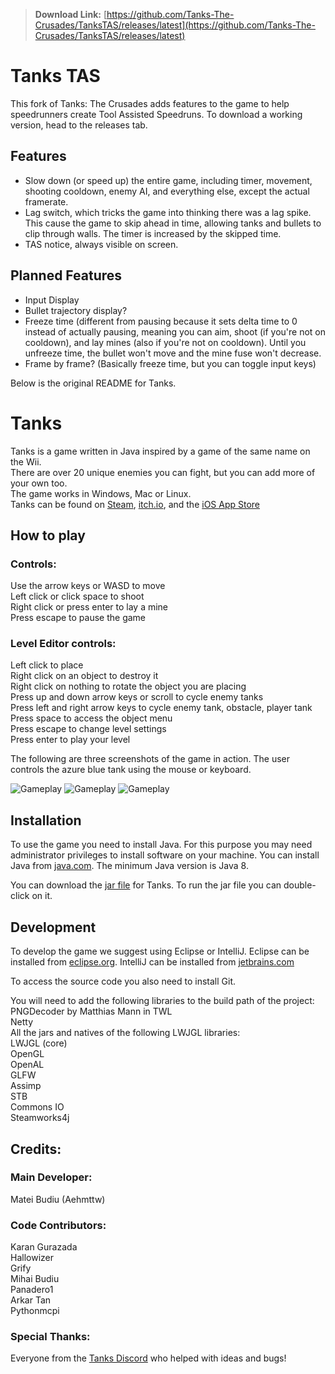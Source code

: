 > **Download Link:** [https://github.com/Tanks-The-Crusades/TanksTAS/releases/latest](https://github.com/Tanks-The-Crusades/TanksTAS/releases/latest)

# Tanks TAS

This fork of Tanks: The Crusades adds features to the game to help speedrunners create Tool Assisted Speedruns. To download a working version, head to the releases tab.

## Features
- Slow down (or speed up) the entire game, including timer, movement, shooting cooldown, enemy AI, and everything else, except the actual framerate.
- Lag switch, which tricks the game into thinking there was a lag spike. This cause the game to skip ahead in time, allowing tanks and bullets to clip through walls. The timer is increased by the skipped time.
- TAS notice, always visible on screen.

## Planned Features
- Input Display
- Bullet trajectory display?
- Freeze time (different from pausing because it sets delta time to 0 instead of actually pausing, meaning you can aim, shoot (if you're not on cooldown), and lay mines (also if you're not on cooldown). Until you unfreeze time, the bullet won't move and the mine fuse won't decrease.
- Frame by frame? (Basically freeze time, but you can toggle input keys)

Below is the original README for Tanks.

# Tanks

Tanks is a game written in Java inspired by a game of the same name on the Wii.<br>
There are over 20 unique enemies you can fight, but you can add more of your own too.<br>
The game works in Windows, Mac or Linux.<br>
Tanks can be found on [Steam](https://store.steampowered.com/app/1660910/Tanks_The_Crusades/), [itch.io](https://aehmttw.itch.io/tanks), and the [iOS App Store](https://apps.apple.com/us/app/tanks-the-crusades/id1508772262)

## How to play

### Controls: <br>
Use the arrow keys or WASD to move <br>
Left click or click space to shoot<br>
Right click or press enter to lay a mine<br>
Press escape to pause the game<br>

### Level Editor controls:<br>
Left click to place<br>
Right click on an object to destroy it<br>
Right click on nothing to rotate the object you are placing<br>
Press up and down arrow keys or scroll to cycle enemy tanks<br>
Press left and right arrow keys to cycle enemy tank, obstacle, player tank<br>
Press space to access the object menu<br>
Press escape to change level settings<br>
Press enter to play your level<br>

The following are three screenshots of the game in action. The user controls the azure blue tank using the mouse or keyboard.

![Gameplay](screenshot1.PNG)
![Gameplay](screenshot2.PNG)
![Gameplay](screenshot3.PNG)

## Installation

To use the game you need to install Java. For this purpose you may need
administrator privileges to install software on your machine. You can install Java 
from [java.com](https://java.com/download). The minimum Java version is Java 8.<br>

You can download the [jar file](https://1drv.ms/u/s!AnwBrt306BrJ-ltbmsJuG2pZdfVk?e=fg7P0k) for Tanks.
To run the jar file you can double-click on it. 

## Development

To develop the game we suggest using Eclipse or IntelliJ. Eclipse can be installed from 
[eclipse.org](http://www.eclipse.org/downloads/). IntelliJ can be installed from 
[jetbrains.com](https://www.jetbrains.com/idea/download/)<br>

To access the source code you also need to install Git.<br>

You will need to add the following libraries to the build path of the project: <br>
PNGDecoder by Matthias Mann in TWL<br>
Netty<br>
All the jars and natives of the following LWJGL libraries:<br>
LWJGL (core)<br>
OpenGL<br>
OpenAL<br>
GLFW<br>
Assimp<br>
STB<br>
Commons IO<br>
Steamworks4j

## Credits:

### Main Developer:
Matei Budiu (Aehmttw)<br>

### Code Contributors:
Karan Gurazada<br>
Hallowizer<br>
Grify<br>
Mihai Budiu<br>
Panadero1<br>
Arkar Tan<br>
Pythonmcpi<br>

### Special Thanks:
Everyone from the [Tanks Discord](https://discord.gg/aWPaJD3) who helped with ideas and bugs!
